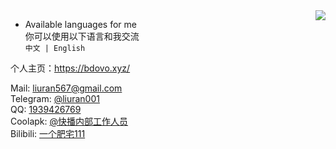 <img src="https://github-readme-stats.mrdulin.vercel.app/api?username=liuran001&show_icons=true&hide_border=true&icon_color=586069&title_color=a0a9af" align="right">

- Available languages for me  
你可以使用以下语言和我交流  
`中文 | English`  

个人主页：https://bdovo.xyz/

Mail: liuran567@gmail.com  
Telegram: [@liuran001](https://t.me/liuran001)  
QQ: [1939426769](https://qm.qq.com/cgi-bin/qm/qr?k=eo04fmsbFTnaWyX6EIuoFHA-1aieYeaI&noverify=0)  
Coolapk: [@快播内部工作人员](http://www.coolapk.com/u/1169803)  
Bilibili: [一个肥宅111](https://b23.tv/fP7s06)
